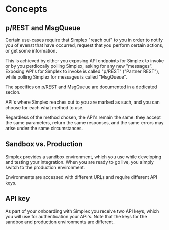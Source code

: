 # Concepts #

## p/REST and MsgQueue ##

Certain use-cases require that Simplex "reach out" to you in order to notify you of evenst that have occurred, request that you perform certain actions, or get some information.

This is achieved by either you exposing API endpoints for Simplex to invoke or by you perdiocally polling Simplex, asking for any new "messages". Exposing API's for Simplex to invoke is called "p/REST" ("Partner REST"), while polling Simplex for messages is called "MsgQueue".

The specifics on p/REST and MsgQueue are documented in a dedicated secion.

API's where Simplex reaches out to you are marked as such, and you can choose for each what method to use.

<aside class="notice">
Regardless of the method chosen, the API's remain the same: they accept the same parameters, return the same responses, and the same errors may arise under the same circumstances.
</aside>

## Sandbox vs. Production ##

Simplex provides a sandbox environment, which you use while developing and testing your integration. When you are ready to go live, you simply switch to the production environment.

Environments are accessed with different URLs and require different API keys.

## API key ##

As part of your onboarding with Simplex you receive two API keys, which you will use for authentication your API's. Note that the keys for the sandbox and production environments are different.

[modeline]: # ( vim: set ts=2 sw=2 expandtab wrap linebreak: )
